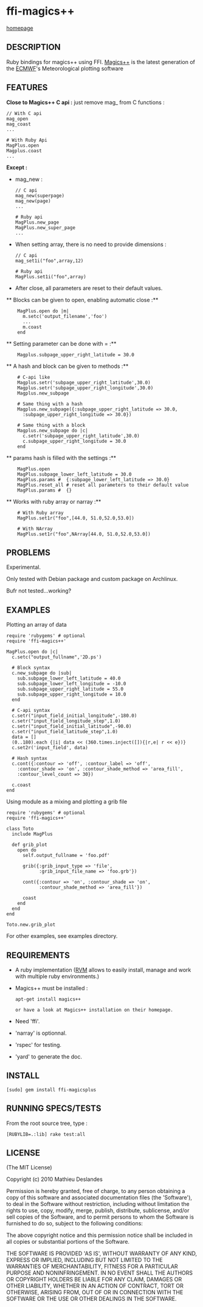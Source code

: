 ffi-magics++
============
[homepage](https://github.com/manoute/ffi-magicsplus)

DESCRIPTION
-----------

Ruby bindings for magics++ using FFI.
[Magics++](http://www.ecmwf.int/products/data/software/magics++.html) is the latest generation of the [ECMWF](http://www.ecmwf.int)'s Meteorological plotting software 

FEATURES
--------

**Close to Magics++ C api :** just remove mag_ from C functions : 

    // With C api
    mag_open  
    mag_coast 
    ...

    # With Ruby Api
    MagPlus.open
    Magplus.coast
    ...

**Except :**

  - mag_new :

        // C api
        mag_new(superpage)
        mag_new(page)
        ...
        
        # Ruby api
        MagPlus.new_page
        MagPlus.new_super_page  
        ...

  - When setting array, there is no need to provide dimensions :

        // C api
        mag_set1i("foo",array,12) 
        
        # Ruby api
        MagPlus.set1i("foo",array) 

  - After close, all parameters are reset to their default values.

** Blocks can be given to open, enabling automatic close :**

        MagPlus.open do |m|
          m.setc('output_filename','foo')
          ...
          m.coast
        end 

** Setting parameter can be done with = :**

        Magplus.subpage_upper_right_latitude = 30.0

** A hash and block can be given to methods :**
        
        # C-api like
        Magplus.setr('subpage_upper_right_latitude',30.0)
        Magplus.setr('subpage_upper_right_longitude',30.0)
        Magplus.new_subpage
        
        # Same thing with a hash
        Magplus.new_subpage({:subpage_upper_right_latitude => 30.0,
          :subpage_upper_right_longitude => 30.0})

        # Same thing with a block
        Magplus.new_subpage do |c|
          c.setr('subpage_upper_right_latitude',30.0)
          c.subpage_upper_right_longitude = 30.0
        end

** params hash is filled with the settings :**

        MagPlus.open
        MagPlus.subpage_lower_left_latitude = 30.0
        MagPlus.params #  {:subpage_lower_left_latitude => 30.0}
        MagPlus.reset_all # reset all parameters to their default value
        MagPlus.params #  {}
    
** Works with ruby array or narray :**
    
        # With Ruby array
        MagPlus.set1r("foo",[44.0, 51.0,52.0,53.0])

        # With NArray
        MagPlus.set1r("foo",NArray[44.0, 51.0,52.0,53.0])

PROBLEMS
--------

Experimental.

Only tested with Debian package and custom package on Archlinux.

Bufr not tested...working?

EXAMPLES
--------

Plotting an array of data

    require 'rubygems' # optional
    require 'ffi-magics++'

    MagPlus.open do |c|
      c.setc("output_fullname",'2D.ps')

      # Block syntax
      c.new_subpage do |sub|
        sub.subpage_lower_left_latitude = 40.0
        sub.subpage_lower_left_longitude = -10.0
        sub.subpage_upper_right_latitude = 55.0
        sub.subpage_upper_right_longitude = 10.0
      end

      # C-api syntax
      c.setr("input_field_initial_longitude",-180.0)
      c.setr("input_field_longitude_step",1.0)
      c.setr("input_field_initial_latitude",-90.0)
      c.setr("input_field_latitude_step",1.0)
      data = []
      (0..180).each {|i| data << (360.times.inject([]){|r,e| r << e})}
      c.set2r('input_field', data)

      # Hash syntax
      c.cont({:contour => 'off', :contour_label => 'off', 
        :contour_shade => 'on', :contour_shade_method => 'area_fill',
        :contour_level_count => 30})

      c.coast
    end


Using module as a mixing and plotting a grib file

    require 'rubygems' # optional
    require 'ffi-magics++'

    class Toto
      include MagPlus

      def grib_plot
        open do
          self.output_fullname = 'foo.pdf'

          grib({:grib_input_type => 'file',
                :grib_input_file_name => 'foo.grb'})

          cont({:contour => 'on', :contour_shade => 'on',
                :contour_shade_method => 'area_fill'})
          
          coast
        end
      end
    end

    Toto.new.grib_plot



For other examples, see examples directory.

REQUIREMENTS
------------
* A ruby implementation ([RVM](http://rvm.beginrescueend.com) allows to easily install, manage and work with multiple ruby environments.)
* Magics++ must be installed :

      apt-get install magics++ 

      or have a look at Magics++ installation on their homepage.

* Need 'ffi'.
* 'narray' is optionnal.
* 'rspec' for testing. 
* 'yard' to generate the doc.

INSTALL
-------

    [sudo] gem install ffi-magicsplus 

 
RUNNING SPECS/TESTS
-------------------

From the root source tree, type :

    [RUBYLIB=.:lib] rake test:all 

LICENSE
-------

(The MIT License)

Copyright (c) 2010 Mathieu Deslandes

Permission is hereby granted, free of charge, to any person obtaining
a copy of this software and associated documentation files (the
'Software'), to deal in the Software without restriction, including
without limitation the rights to use, copy, modify, merge, publish,
distribute, sublicense, and/or sell copies of the Software, and to
permit persons to whom the Software is furnished to do so, subject to
the following conditions:

The above copyright notice and this permission notice shall be
included in all copies or substantial portions of the Software.

THE SOFTWARE IS PROVIDED 'AS IS', WITHOUT WARRANTY OF ANY KIND,
EXPRESS OR IMPLIED, INCLUDING BUT NOT LIMITED TO THE WARRANTIES OF
MERCHANTABILITY, FITNESS FOR A PARTICULAR PURPOSE AND NONINFRINGEMENT.
IN NO EVENT SHALL THE AUTHORS OR COPYRIGHT HOLDERS BE LIABLE FOR ANY
CLAIM, DAMAGES OR OTHER LIABILITY, WHETHER IN AN ACTION OF CONTRACT,
TORT OR OTHERWISE, ARISING FROM, OUT OF OR IN CONNECTION WITH THE
SOFTWARE OR THE USE OR OTHER DEALINGS IN THE SOFTWARE.

